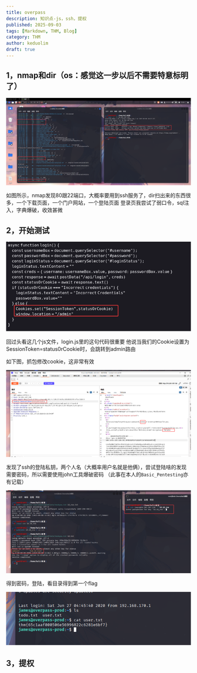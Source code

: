 ```yaml
---
title: overpass
description: 知识点-js，ssh，提权
published: 2025-09-03
tags: [Markdown, THM, Blog]
category: THM
author: keduolim
draft: true
---
```


## 1，nmap和dir（os：感觉这一步以后不需要特意标明了）

![payload](overpass/nmap.png)

如图所示，nmap发现80跟22端口，大概率要用到ssh服务了，dir扫出来的东西很多，一个下载页面，一个门户网站，一个登陆页面
登录页我尝试了弱口令，sql注入，字典爆破，收效甚微

## 2，开始测试

![payload](overpass/破局点.png)

回过头看这几个js文件，login.js里的这句代码很重要
他说当我们的Cookie设置为 SessionToken=status0rCookie时，会跳转到admin路由

如下图，抓包修改cookie，这非常有效

![payload](overpass/bp.png)

发现了ssh的登陆私钥，两个人名（大概率用户名就是他俩），尝试登陆啥的发现需要密码，所以需要使用john工具爆破密码
（此事在本人的`Basic_Pentesting`亦有记载）

![payload](overpass/sshpass.png)

得到密码，登陆，看目录得到第一个flag

![payload](overpass/flag1.png)

## 3，提权

